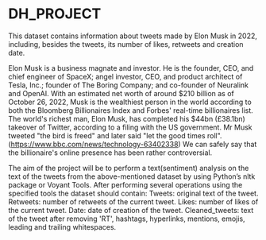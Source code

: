 # DH_PROJECT
This dataset contains information about tweets made by Elon Musk in 2022, including, besides the tweets, its number of likes, retweets and creation date.

Elon Musk is a business magnate and investor. He is the founder, CEO, and chief engineer of SpaceX; angel investor, CEO, and product architect of Tesla, Inc.; founder of The Boring Company; and co-founder of Neuralink and OpenAI. With an estimated net worth of around $210 billion as of October 26, 2022, Musk is the wealthiest person in the world according to both the Bloomberg Billionaires Index and Forbes' real-time billionaires list.
The world's richest man, Elon Musk, has completed his $44bn (£38.1bn) takeover of Twitter, according to a filing with the US government.
Mr Musk tweeted "the bird is freed" and later said "let the good times roll". (https://www.bbc.com/news/technology-63402338)
We can safely say that the billionaire's online presence has been rather controversial. 

The aim of the project will be to perform a text(sentiment) analysis on the text of the tweets from the above-mentioned dataset by using Python’s nltk package or Voyant Tools.
After performing several operations using the specified tools the dataset should contain: 
Tweets: original text of the tweet.
Retweets: number of retweets of the current tweet.
Likes: number of likes of the current tweet.
Date: date of creation of the tweet.
Cleaned_tweets: text of the tweet after removing 'RT', hashtags, hyperlinks, mentions, emojis, leading and trailing whitespaces.



